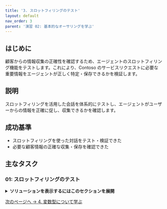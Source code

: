 ```yaml
---
title: '3. スロットフィリングのテスト'
layout: default
nav_order: 3
parent: '演習 02: 基本的なオーサリングを学ぶ'
---
```


## はじめに

顧客からの情報収集の正確性を確認するため、エージェントのスロットフィリング機能をテストします。これにより、Contoso のサービスリクエストに必要な重要情報をエージェントが正しく特定・保存できるかを検証します。

## 説明

スロットフィリングを活用した会話を体系的にテストし、エージェントがユーザーからの情報を正確に促し、収集できるかを確認します。

## 成功基準

- スロットフィリングを使った対話をテスト・検証できた
- 必要な顧客情報の正確な収集・保存を確認できた

## 主なタスク

### 01: スロットフィリングのテスト

<details markdown="block"> 
  <summary><strong>ソリューションを表示するにはこのセクションを展開</strong></summary> 

1. **Test your agent** ペインで再度リフレッシュアイコンを選択し、新しい会話を開始します。

1. トリガーフレーズに合致する文を入力し、エンティティやスロットフィリングの動作を確認します。

	`Can I check on an order?`

1. キャンバス上部の **Variables** を選択します。

	![imt6ohhm.jpg](../../media/imt6ohhm.jpg)

1. **Variables** ペインで **Test** タブを選択し、**Topic** を展開します。

	![umex618d.jpg](../../media/umex618d.jpg)
 	
	{: .note }
	> このプロセスが動作していることが確認できます。ユーザーが「注文を確認したい」という意図でトピックをトリガーし、エンティティがフォローアップ質問から変数にスロットフィリングされています。
	>
    > その結果、質問はスキップされます。これは、ユーザーの発話からエンティティとスロットフィリングで情報を取得できたため、すでに提供された情報について再度質問する必要がなくなったためです。

</details>

[次のページへ → 4. 変数型について学ぶ](0204.md)